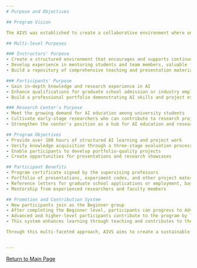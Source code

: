 ```yaml
---
# Purpose and Objectives

## Program Vision

The AIVS was established to create a collaborative environment where undergraduate students can develop a strong foundation in AI through intensive learning and hands-on project experience. Our vision is to provide undergraduates with foundational AI knowledge and hands-on experience that prepares them for further studies or entry-level positions in the field.

## Multi-level Purposes

### Instructors' Purpose
- Create a structured environment that encourages and supports continuous self-improvement in AI knowledge
- Develop experience in mentoring students and team members, valuable for future faculty or senior engineering roles
- Build a repository of comprehensive teaching and presentation materials for future reference

### Participants' Purpose
- Gain in-depth knowledge and research experience in AI
- Enhance qualifications for graduate school admission or industry employment
- Build a professional portfolio demonstrating AI skills and project experience

### Research Center's Purpose
- Meet the growing demand for AI education among university students
- Cultivate early-stage researchers who can contribute to research projects and internships
- Strengthen the center's position as a hub for AI education and research

## Program Objectives
- Provide over 100 hours of structured AI learning and project work
- Verify knowledge acquisition through a three-stage evaluation process
- Enable participants to develop portfolio-quality projects
- Create opportunities for presentations and research showcases

## Participant Benefits
- Program certificate signed by the supervising professors
- Portfolio of presentations, experiment codes, and other project materials
- Reference letters for graduate school applications or employment, based on AIVS project and program contributions
- Mentorship from experienced researchers and faculty members

## Promotion and Contribution System
- New participants join as the Beginner group
- After completing the Beginner level, participants can progress to Advanced and Advanced Plus levels in subsequent sessions
- Advanced and higher-level participants contribute to the program by leading 2 basic lecture or practice sessions each
- This system enhances learning through teaching and contributes to the program's sustainability

Through this multi-faceted approach, AIVS aims to create a sustainable ecosystem that benefits all stakeholders while advancing AI education and research within the university community.


---
```

[Return to Main Page](./readme.md#Table-of-Contents)

